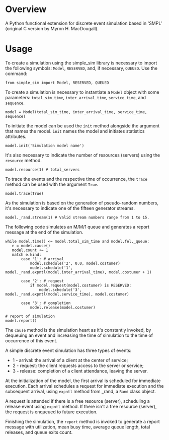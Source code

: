 # Overview
 A Python functional extension for discrete event simulation based in 'SMPL' (original C version by Myron H. MacDougall).

# Usage
 To create a simulation using the simple_sim library is necessary to import the following symbols: `Model`, `RESERVED`, and, if necessary, `QUEUED`. Use the command:

 ```
 from simple_sim import Model, RESERVED, QUEUED
 ```

 To create a simulation is necessary to instantiate a `Model` object with some parameters: `total_sim_time`, `inter_arrival_time`, `service_time`,  and `sequence`.

 ```
 model = Model(total_sim_time, inter_arrival_time, service_time, sequence)
 ```

 To initiate the model can be used the `init` method alongside the argument that names the model. `init` names the model and initiates statistics attributes.

 ```
 model.init('Simulation model name')
 ```

 It's also necessary to indicate the number of resources (servers) using the `resource` method.

 ```
 model.resource(1) # total_servers
 ```

 To trace the events and the respective time of occurrence, the `trace` method can be used with the argument `True`.

 ```
 model.trace(True)
 ```

 As the simulation is based on the generation of pseudo-random numbers, it's necessary to indicate one of the fifteen generator streams.

 ```
 model._rand.stream(1) # Valid stream numbers range from 1 to 15.
 ```

 The following code simulates an M/M/1 queue and generates a report message at the end of the simulation.

 ```
 while model.time() <= model.total_sim_time and model.fel._queue:
    e = model.cause()
    model.count += 1
    match e.kind:
        case '1': # arrival
            model.schedule('2', 0.0, model.costumer)
            model.schedule('1', model._rand.expntl(model.inter_arrival_time), model.costumer + 1)

        case '2': # request
            if model.request(model.costumer) is RESERVED:
                model.schedule('3', model._rand.expntl(model.service_time), model.costumer)

        case '3': # completion
            model.release(model.costumer)

 # report of simulation
 model.report()
 ```

 The `cause` method is the simulation heart as it's constantly invoked, by dequeuing an event and increasing the time of simulation to the time of occurrence of this event.

 A simple discrete event simulation has three types of events:
 - 1 - arrival: the arrival of a client at the center of service;
 - 2 - request: the client requests access to the server or service;
 - 3 - release: completion of a client attendance, leaving the server.

 At the initialization of the model, the first arrival is scheduled for immediate execution. Each arrival schedules a request for immediate execution and the subsequent arrival, using `expntl` method from _rand, a `Rand` class object.

 A request is attended if there is a free resource (server), scheduling a release event using `expntl` method. If there isn't a free resource (server), the request is enqueued to future execution.

 Finishing the simulation, the `report` method is invoked to generate a report message with utilization, mean busy time, average queue length, total releases, and queue exits count.
